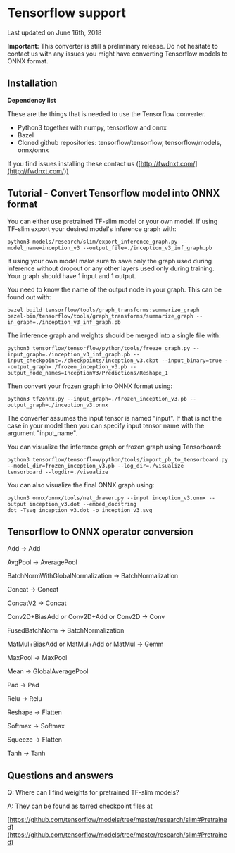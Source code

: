# Tensorflow support

Last updated on June 16th, 2018

**Important:** This converter is still a preliminary release. Do not hesitate to contact us with any issues you might have converting Tensorflow models to ONNX format.

## Installation

**Dependency list**

These are the things that is needed to use the Tensorflow converter.

- Python3 together with numpy, tensorflow and onnx
- Bazel
- Cloned github repositories: tensorflow/tensorflow, tensorflow/models, onnx/onnx

If you find issues installing these contact us ([http://fwdnxt.com/](http://fwdnxt.com/))

## Tutorial - Convert Tensorflow model into ONNX format

You can either use pretrained TF-slim model or your own model. If using TF-slim export your desired model's inference graph with:

```
python3 models/research/slim/export_inference_graph.py --model_name=inception_v3 --output_file=./inception_v3_inf_graph.pb
```

If using your own model make sure to save only the graph used during inference without dropout or any other layers used only during training. Your graph should have 1 input and 1 output.

You need to know the name of the output node in your graph. This can be found out with:

```
bazel build tensorflow/tools/graph_transforms:summarize_graph
bazel-bin/tensorflow/tools/graph_transforms/summarize_graph --in_graph=./inception_v3_inf_graph.pb
```

The inference graph and weights should be merged into a single file with:

```
python3 tensorflow/tensorflow/python/tools/freeze_graph.py --input_graph=./inception_v3_inf_graph.pb --input_checkpoint=./checkpoints/inception_v3.ckpt --input_binary=true --output_graph=./frozen_inception_v3.pb --output_node_names=InceptionV3/Predictions/Reshape_1
```

Then convert your frozen graph into ONNX format using:

```
python3 tf2onnx.py --input_graph=./frozen_inception_v3.pb --output_graph=./inception_v3.onnx
```

The converter assumes the input tensor is named "input". If that is not the case in your model then you can specify input tensor name with the argument "input_name".

You can visualize the inference graph or frozen graph using Tensorboard:

```
python3 tensorflow/tensorflow/python/tools/import_pb_to_tensorboard.py --model_dir=frozen_inception_v3.pb --log_dir=./visualize
tensorboard --logdir=./visualize
```

You can also visualize the final ONNX graph using:

```
python3 onnx/onnx/tools/net_drawer.py --input inception_v3.onnx --output inception_v3.dot --embed_docstring
dot -Tsvg inception_v3.dot -o inception_v3.svg
```

## Tensorflow to ONNX operator conversion

Add -&gt; Add

AvgPool -&gt; AveragePool

BatchNormWithGlobalNormalization -&gt; BatchNormalization

Concat -&gt; Concat

ConcatV2 -&gt; Concat

Conv2D+BiasAdd or Conv2D+Add or Conv2D -&gt; Conv

FusedBatchNorm -&gt; BatchNormalization

MatMul+BiasAdd or MatMul+Add or MatMul -&gt; Gemm

MaxPool -&gt; MaxPool

Mean -&gt; GlobalAveragePool

Pad -&gt; Pad

Relu -&gt; Relu

Reshape -&gt; Flatten

Softmax -&gt; Softmax

Squeeze -&gt; Flatten

Tanh -&gt; Tanh

## Questions and answers

Q: Where can I find weights for pretrained TF-slim models?

A: They can be found as tarred checkpoint files at

[https://github.com/tensorflow/models/tree/master/research/slim#Pretrained](https://github.com/tensorflow/models/tree/master/research/slim#Pretrained)


